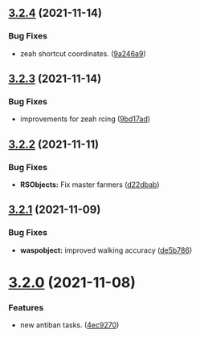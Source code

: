 ## [3.2.4](https://github.com/Torwent/WaspLib/compare/v3.2.3...v3.2.4) (2021-11-14)


### Bug Fixes

* zeah shortcut coordinates. ([9a246a9](https://github.com/Torwent/WaspLib/commit/9a246a968e1e5419666111fdc28b5995a9a77af0))



## [3.2.3](https://github.com/Torwent/WaspLib/compare/v3.2.2...v3.2.3) (2021-11-14)


### Bug Fixes

* improvements for zeah rcing ([9bd17ad](https://github.com/Torwent/WaspLib/commit/9bd17ad570e60ebe3f0f873ba5c1d1363cff983c))



## [3.2.2](https://github.com/Torwent/WaspLib/compare/v3.2.1...v3.2.2) (2021-11-11)


### Bug Fixes

* **RSObjects:** Fix master farmers ([d22dbab](https://github.com/Torwent/WaspLib/commit/d22dbab0f02757ee6e1a558c29e04e0bc37d1ff1))



## [3.2.1](https://github.com/Torwent/WaspLib/compare/v3.2.0...v3.2.1) (2021-11-09)


### Bug Fixes

* **waspobject:** improved walking accuracy ([de5b786](https://github.com/Torwent/WaspLib/commit/de5b786d33ecbae451c43b3c1e309b74da842134))



# [3.2.0](https://github.com/Torwent/WaspLib/compare/v3.1.2...v3.2.0) (2021-11-08)


### Features

* new antiban tasks. ([4ec9270](https://github.com/Torwent/WaspLib/commit/4ec9270d8dfd99fd893ea4b6d23f200652cc8352))



